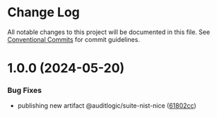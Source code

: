 # Change Log

All notable changes to this project will be documented in this file.
See [Conventional Commits](https://conventionalcommits.org) for commit guidelines.

# 1.0.0 (2024-05-20)


### Bug Fixes

* publishing new artifact @auditlogic/suite-nist-nice ([61802cc](https://github.com/auditlogic/suite/commit/61802cc9c31b76322897a7aabd7a5906b783de8f))
